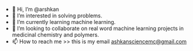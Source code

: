 - 👋 Hi, I’m @arshkan
- 👀 I’m interested in solving problems.
- 🌱 I’m currently learning machine learning.
- 💞️ I’m looking to collaborate on real word machine learning projects in medicinal chemistry and polymers.
- 📫 How to reach me >> this is my email ashkansciencemc@gmail.com
